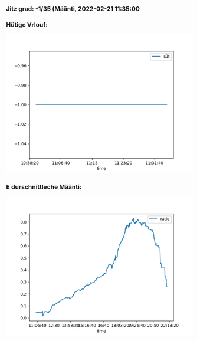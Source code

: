 ### Jitz grad: -1/35 (Määnti, 2022-02-21 11:35:00

### Hütige Vrlouf:
![Graph](Today.png)

### E durschnittleche Määnti:
![Graph](Määnti.png)